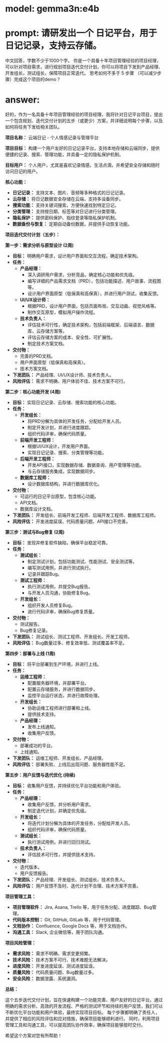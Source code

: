# model: gemma3n:e4b
# prompt: 请研发出一个 日记平台，用于日记记录，支持云存储。
中文回答，字数不少于1000个字。
你是一个具备十年项目管理经验的项目经理，可以针对项目需求，进行规划项目迭代交付计划，你可以将项目下发到产品经理、开发组长，测试组长，保障项目正常迭代。 思考如何不多于 5 步骤 （可以减少步骤）完成这个项目的demo？

# answer: 
 好的，作为一名具备十年项目管理经验的项目经理，我将针对日记平台项目，提出一个包含规划、迭代交付计划的五步（或更少）方案，并详细说明每个步骤，以及如何将任务下发给相关团队。

**项目名称：** 云端日记 - 个人情感记录与管理平台

**项目目标：** 构建一个用户友好的日记记录平台，支持本地存储和云端同步，提供便捷的记录、搜索、管理功能，并具备一定的隐私保护机制。

**目标用户：** 个人用户，尤其是喜欢记录情感、生活点滴，并希望安全存储和随时访问日记的用户。

**核心功能：**

*   **日记记录：** 支持文本、图片、音频等多种格式的日记记录。
*   **云存储：** 将日记数据安全存储在云端，支持多设备同步。
*   **搜索功能：** 支持关键词搜索，方便快速找到特定日记。
*   **分类管理：** 支持按日期、标签等对日记进行分类管理。
*   **隐私保护：** 提供密码保护、指纹登录等隐私保护机制。
*   **数据备份与恢复：** 定期自动备份数据，并提供手动恢复功能。

**项目迭代交付计划（五步）：**

**第一步：需求分析与原型设计 (2周)**

*   **目标：** 明确用户需求，设计用户界面和交互流程，确定技术架构。
*   **任务：**
    *   **产品经理：**
        *   深入调研用户需求，分析竞品，确定核心功能和优先级。
        *   编写详细的产品需求文档（PRD），包括功能描述、用户故事、流程图等。
        *   设计用户界面原型（低保真和高保真），并进行用户测试，收集反馈。
    *   **UI/UX设计师：**
        *   根据PRD，设计用户界面，包括页面布局、交互动画、视觉风格等。
        *   制作交互原型，模拟用户操作流程。
    *   **技术负责人：**
        *   评估技术可行性，确定技术架构，包括前端框架、后端语言、数据库、云存储方案等。
        *   评估云存储方案的成本、安全性、可扩展性。
        *   制定技术方案文档。
*   **交付物：**
    *   完善的PRD文档。
    *   用户界面原型（低保真和高保真）。
    *   技术方案文档。
*   **下发团队：** 产品经理、UI/UX设计师、技术负责人。
*   **风险评估：** 需求不明确、用户体验不佳、技术方案不可行。

**第二步：核心功能开发 (4周)**

*   **目标：** 实现日记记录、云存储、搜索功能的核心功能。
*   **任务：**
    *   **开发组长：**
        *   将PRD分解为具体的开发任务，分配给开发人员。
        *   制定开发计划，并进行进度跟踪。
        *   组织代码评审，确保代码质量。
    *   **前端开发工程师：**
        *   根据UI/UX设计，开发用户界面。
        *   实现日记记录、搜索、分类管理等功能。
    *   **后端开发工程师：**
        *   开发API接口，实现数据存储、数据查询、用户管理等功能。
        *   与云存储服务集成，实现数据同步。
    *   **数据库工程师：**
        *   设计数据库结构，并进行数据库优化。
*   **交付物：**
    *   可运行的日记平台原型，包含核心功能。
    *   API文档。
    *   数据库设计文档。
*   **下发团队：** 开发组长、前端开发工程师、后端开发工程师、数据库工程师。
*   **风险评估：** 开发进度延误、代码质量问题、API接口不完善。

**第三步：测试与Bug修复 (2周)**

*   **目标：** 发现并修复软件缺陷，确保平台稳定可靠。
*   **任务：**
    *   **测试组长：**
        *   制定测试计划，包括功能测试、性能测试、安全测试等。
        *   编写测试用例，并进行测试执行。
        *   记录并跟踪Bug。
    *   **测试工程师：**
        *   执行测试用例，并提交Bug报告。
        *   与开发人员沟通，协助修复Bug。
    *   **开发组长：**
        *   组织开发人员修复Bug。
        *   进行代码评审，确保Bug修复质量。
*   **交付物：**
    *   测试报告。
    *   Bug修复记录。
*   **下发团队：** 测试组长、测试工程师、开发组长、开发工程师。
*   **风险评估：** Bug数量过多、修复效率低、测试覆盖率不足。

**第四步：部署与上线 (1周)**

*   **目标：** 将平台部署到生产环境，并进行上线。
*   **任务：**
    *   **运维工程师：**
        *   配置服务器环境，并部署平台。
        *   配置云存储服务，并进行数据同步。
        *   监控平台运行状态，并进行故障处理。
    *   **开发组长：**
        *   协助运维工程师进行部署和上线。
        *   提供技术支持。
    *   **产品经理：**
        *   发布上线通知。
        *   收集用户反馈。
*   **交付物：**
    *   部署成功的平台。
    *   上线通知。
*   **下发团队：** 运维工程师、开发组长、产品经理。
*   **风险评估：** 部署失败、上线后出现问题、服务器性能不足。

**第五步：用户反馈与迭代优化 (持续)**

*   **目标：** 收集用户反馈，并持续优化平台功能和用户体验。
*   **任务：**
    *   **产品经理：**
        *   收集用户反馈，并分析用户需求。
        *   制定迭代计划，并确定优先级。
    *   **开发组长：**
        *   将迭代计划分解为具体的开发任务，分配给开发人员。
        *   组织代码评审，确保代码质量。
    *   **测试组长：**
        *   执行测试用例，并进行回归测试。
    *   **技术负责人：**
        *   评估技术可行性，并提供技术支持。
*   **交付物：**
    *   迭代版本。
    *   用户反馈报告。
*   **下发团队：** 产品经理、开发组长、测试组长、技术负责人。
*   **风险评估：** 用户反馈不及时、迭代计划不合理、技术方案不完善。

**项目管理工具：**

*   **项目管理软件：** Jira, Asana, Trello 等，用于任务分配、进度跟踪、Bug管理。
*   **代码版本控制：** Git, GitHub, GitLab 等，用于代码管理。
*   **文档协作：** Confluence, Google Docs 等，用于文档协作。
*   **沟通工具：** Slack, 企业微信等，用于团队沟通。

**项目风险管理：**

*   **需求风险：** 需求不明确、需求变更频繁。
*   **技术风险：** 技术方案不可行、技术难题无法解决。
*   **进度风险：** 开发进度延误、测试进度延误。
*   **质量风险：** 代码质量问题、Bug数量过多。
*   **安全风险：** 数据泄露、系统漏洞。

**总结：**

这个五步迭代交付计划，旨在快速构建一个功能完善、用户友好的日记平台。通过明确的需求分析、高效的开发流程、严格的测试环节和持续的用户反馈，我们可以不断优化平台功能和用户体验，最终实现项目目标。  每个步骤都明确了责任人，并提供了相应的风险评估和应对措施，确保项目能够顺利进行。  同时，利用项目管理工具和沟通工具，可以提高团队协作效率，确保项目能够按时交付。

希望这个方案对您有所帮助！


